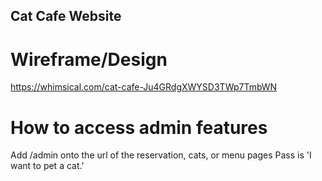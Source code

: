 ## Cat Cafe Website

# Wireframe/Design
https://whimsical.com/cat-cafe-Ju4GRdgXWYSD3TWp7TmbWN

# How to access admin features
Add /admin onto the url of the reservation, cats, or menu pages
Pass is 'I want to pet a cat.'
